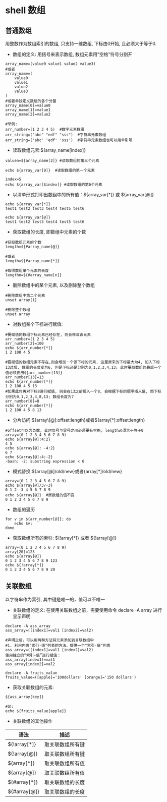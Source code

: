 # shell 数组

## 普通数组

用整数作为数组索引的数组, 只支持一维数组, 下标由0开始, 且必须大于等于0.

- 数组的定义: 用括号来表示数组, 数组元素用"空格"符号分割开

```Shell
array_name=(value0 value1 value2 value3)
#或者
array_name=(
    value0
    value1
    value2
    value3
)
#或者单独定义数组的各个分量
array_name[0]=value0
array_name[1]=value1
array_name[2]=value2

#举例:
arr_number=(1 2 3 4 5)  #数字元素数组
arr_string=("abc" "edf" "sss")  #字符串元素数组
arr_string=('abc' 'edf' 'sss')  #字符串元素数组也可以用单引号
```

- 读取数组元素:${array_name\[index]}

```Shell
valuen=${array_name[2]} #读取数组的第三个元素

echo ${array_var[0]}  #读取数组的第一个元素

index=5
echo ${array_var[$index]} #读取数组的第6个元素
```

- 以清单形式打印出数组中的所有值：${array_var\[\*]} 或 ${array_var\[@]}

```Shell
echo ${array_var[*]}
test1 test2 test3 test4 test5 test6

echo ${array_var[@]}
test1 test2 test3 test4 test5 test6
```

- 获取数组的长度, 即数组中元素的个数

```Shell
#获取数组元素的个数
length=${#array_name[@]}

#或者
length=${#array_name[*]}

#取得数组单个元素的长度
lengthn=${#array_name[n]}
```

- 删除数组中的某个元素, 以及删除整个数组

```Shell
#删除数组中第二个元素
unset array[1]

#删除整个数组
unset array
```

- 对数组某个下标进行赋值:

```Shell
#要赋值的数组下标元素已经存在, 则会修改该元素
arr_number=(1 2 3 4 5)
arr_number[2]=100
echo ${arr_number[*]}
1 2 100 4 5

#要赋值的数组元素不存在,则会增加一个该下标的元素, 这里原来的下标最大为4, 加入下标13过后, 数组的长度变为6, 但是下标还是分别为0,1,2,3,4,13; 此时要取数组的最后一个值必须要用${arr_number[13]}
arr_number[13]=13
echo ${arr_number[*]}
1 2 100 4 5 13
#如果此时再对下标8进行赋值, 则会在13之前插入一个8, 会根据下标的顺序插入值, 而下标分别为0,1,2,3,4,8,13; 数组长度为7
arr_number[8]=8
echo ${arr_number[*]}
1 2 100 4 5 8 13
```

- 分片访问:${array\[@]:offset:length}或者${array\[\*]:offset:length}

```Shell
#offset可以为负数, 此时负号与冒号之间必须要有空格, length必须大于等于0
array=(0 1 2 3 4 5 6 7 8 9)
echo ${array[@]:4:2}
4 5
echo ${array[@]: -4:2}
6 7
echo ${array[@]:4:-2}
-bash: -2: substring expression < 0
```

- 模式替换:${array\[@]/old/new}或者{array\[\*]/old/new}

```Shell
array=(0 1 2 3 4 5 6 7 8 9)
echo ${array[@]/3/-3}
0 1 2 -3 4 5 6 7 8 9
echo ${array[@]}  #原数组的值不变
0 1 2 3 4 5 6 7 8 9
```

- 数组的遍历

```Shell
for v in ${arr_number[@]}; do
    echo $v;
done
```

- 获取数组所有的索引: ${!array\[\*]} 或者 ${!array\[@]}

```Shell
array=(0 1 2 3 4 5 6 7 8 9)
array[20]=123
echo ${array[@]}
0 1 2 3 4 5 6 7 8 9 123
echo ${!array[*]}
0 1 2 3 4 5 6 7 8 9 20
```

## 关联数组

以字符串作为索引, 其中键是唯一的，值可以不唯一

- 关联数组的定义: 在使用关联数组之前，需要使用命令 declare -A array 进行显示声明

```Shell
declare -A ass_array
ass_array=([index1]=val1 [index2]=val2)

#声明之后，可以用两种方法将元素添加到关联数组中
#1. 利用内嵌"索引-值"列表的方法，提供一个"索引-值"列表
ass_array=([index1]=val1 [index2]=val2)
使用独立的“索引-值”进行赋值：
ass_array[index1]=val1
ass_array[index2]=val2

declare -A fruits_value
fruits_value=([apple]='100dollars' [orange]='150 dollars')
```

- 获取关联数组的元素:

```Shell
${ass_array[key]}

#如:
echo ${fruits_value[apple]}
```

- 关联数组的其他操作


| 语法 | 描述 |              
| - | - | 
| ${!array\[\*]}  | 取关联数组所有键 |        
| ${!array\[@]}   | 取关联数组所有键 |        
| ${array\[\*]}   | 取关联数组所有值 |        
| ${array\[@]}    | 取关联数组所有值 |        
| ${#array\[\*]}  | 取关联数组的长度 |        
| ${#array\[@]}   | 取关联数组的长度 |        


